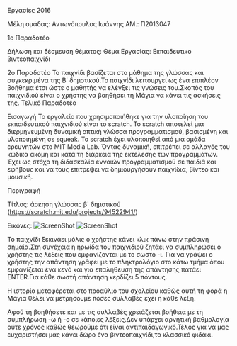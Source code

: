﻿Eργασίες 2016

Μέλη ομάδας: Αντωνόπουλος Ιωάννης ΑΜ.: Π2013047 

1o Παραδοτέο

Δήλωση και δέσμευση θέματος: Θέμα Εργασίας: Εκπαιδευτικο βιντεοπαιχνίδι

2ο Παραδοτέο
Το παιχνίδι βασίζεται στο μάθημα της γλώσσας και συγκεκριμένα της Β΄ δημοτικού.Το παιχνίδι λειτουργεί ως ένα επιπλέον βοήθημα έτσι ώστε ο μαθητής να ελέγξει τις γνώσεις του.Σκοπός του παιχνιδιού είναι ο χρήστης να βοηθήσει τη Μάγια να κάνει τις ασκήσεις της. 
Τελικό Παραδοτέο

Εισαγωγή
Το εργαλείο που χρησιμοποιήθηκε για την υλοποίηση του εκπαιδευτικού παιχνιδιού είναι το scratch. Το scratch αποτελεί μια διερμηνευμένη δυναμική οπτική γλώσσα προγραμματισμού, βασισμένη και υλοποιημένη σε squeak. Το scratch έχει υλοποιηθεί από μια ομάδα ερευνητών στο MIT Media Lab. Όντας δυναμική, επιτρέπει σε αλλαγές του κώδικα ακόμη και κατά τη διάρκεια της εκτέλεσης των προγραμμάτων. Έχει ως στόχο τη διδασκαλία εννοιών προγραμματισμού σε παιδιά και εφήβους και να τους επιτρέψει να δημιουργήσουν παιχνίδια, βίντεο και μουσική. 

Περιγραφή

Τίτλος: άσκηση γλώσσας β' δημοτικού (https://scratch.mit.edu/projects/94522941/)

Εικόνες:
![ScreenShot]( https://github.com/courses-ionio/sw/raw/master/projects_2016/%CE%A02013047-%CE%A02013148/demo1.PNG)
![ScreenShot]( https://raw.githubusercontent.com/courses-ionio/sw/master/projects_2016/%CE%A02013047-%CE%A02013148/demo2.PNG) 


Το παιχνίδι ξεκινάει μόλις ο χρήστης κάνει κλικ πάνω στην πράσινη σημαία.Στη συνέχεια η ηρωίδα του παιχνιδιού ζητάει να συμπληρώσει ο χρήστης τις λέξεις που εμφανίζονται με το σωστό -ι. Για να γράψει ο χρήστης την απάντηση γράφει με το πληκτρολόγιο στο κάτω τμήμα όπου εμφανίζεται ένα κενό και για επαλήθευση της απάντησης πατάει ΕΝΤΕR.Για κάθε σωστή απάντηση κερδίζει 5 πόντους.

Η ιστορία μεταφέρεται στο προαύλιο του σχολείου καθώς αυτή τη φορά η Μάγια θέλει να μετρήσουμε πόσες συλλαβές έχει η κάθε λέξη.

Αφού τη βοηθήσετε και με τις συλλαβές χρειάζεται βοήθεια με τη συμπλήρωση -ω ή -ο σε κάποιες λέξεις.Δεν υπάρχει αρνητική βαθμολογία ούτε χρόνος καθώς θεωρούμε ότι είναι αντιπαιδαγωγικό.Τέλος για να μας ευχαριστήσει μας κάνει δώρο ένα βιντεοπαιχνίδι,το κλασσικό φιδάκι.
